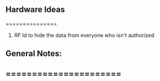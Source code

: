## Hardware Ideas
===============
1. RF Id to hide the data from everyone who isn't authorized



## General Notes:
======================
-
